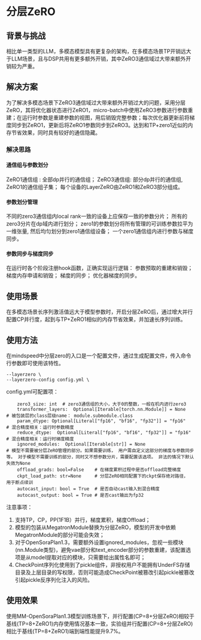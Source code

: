 # 分层ZeRO

## 背景与挑战

相比单一类型的LLM，多模态模型具有更复杂的架构，在多模态场景TP开销远大于LLM场景，且与DSP共用有更多额外开销，其中ZeRO3通信域过大带来额外开销较为严重。

## 解决方案

为了解决多模态场景下ZeRO3通信域过大带来额外开销过大的问题，采用分层ZeRO，其将优化器状态进行ZeRO1，micro-batch中使用ZeRO3参数进行参数重建；在运行时参数是重建参数的视图，用后销毁完整参数；每次优化器更新前将梯度同步到ZeRO1，更新后将ZeRO1参数同步到ZeRO3。达到和TP+zero1近似的内存节省效果，同时具有较好的通信隐藏。

### 解决思路

#### 通信组与参数划分

ZeRO1通信组 : 全部dp并行的通信组；
ZeRO3通信组: 部分dp并行的通信组, ZeRO1的通信组子集；
每个设备的LayerZeRO由ZeRO1和ZeRO3部分组成。

#### 参数划分管理

不同的zero3通信组内local rank一致的设备上应保存一致的参数分片；
所有的zero3分片在dp域内进行划分；
zero1的参数划分将所有管理的可训练参数拉平为一维张量, 然后均匀划分到zero1通信组设备；
一个zero1通信组内进行参数与梯度同步。

#### 参数同步与梯度同步

在运行时各个阶段注册hook函数，正确实现运行逻辑：
参数预取的重建和销毁；
梯度内存申请和销毁；
梯度的同步；
优化器梯度的同步。

## 使用场景

在多模态场景长序列激活值远大于模型参数时，开启分层ZeRO后，通过增大并行配置CP并行度，起到与TP+ZeRO1相似的内存节省效果，并加速长序列训练。

## 使用方法

在mindspeed中分层zero的入口是一个配置文件，通过生成配置文件，传入命令行参数即可使用该特性。
```
--layerzero \
--layerzero-config config.yml \
```
config.yml可配置项：
```
    zero3_size: int  # zero3通信组的大小，大于0的整数，一般在机内进行zero3
    transformer_layers:  Optional[Iterable[torch.nn.Module]] = None   # 被包装层的class层级name： module.submodule.class
    param_dtype: Optional[Literal["fp16", "bf16", "fp32"]] = "fp16"   # 混合精度相关：运行时参数精度
    reduce_dtype:  Optional[Literal["fp16", "bf16", "fp32"]] = "fp16" # 混合精度相关：运行时梯度精度
    ignored_modules:  Optional[Iterable[str]] = None                  # 模型不需要被分层ZeRO管理的部分。如果需要训练， 用户需自定义这部分的梯度与参数同步等。 对于模型不需要训练的部分，同时又不想参数分片，需要配置该选项。 非法的情况下默认失效为None
    offload_grads: bool=False    # 在梯度累积过程中是否offload完整梯度
    ckpt_load_path: str=None     # 分层ZeRO相同配置下的ckpt保存绝对路径， 用于断点续训
    autocast_input: bool = True  # 是否自动cast输入到混合精度
    autocast_output: bool = True # 是否cast输出为fp32
```

注意事项：
1. 支持TP，CP，PP(1F1B）并行，梯度累积，梯度Offload；
2. 模型的包装从MegatronModule替换为分层ZeRO，模型的开发中依赖MegatronModule的部分可能会失效；
3. 对于OpenSoraPlan1.3，需要额外设置ignored_modules，忽视一些模块(nn.Module类型)，避免vae部分和text_encoder部分的参数重建，该配置选项是从model提取对应的模块，只需要给出属性名即可；
4. CheckPoint序列化使用到了pickle组件，非授权用户不能拥有UnderFS存储目录及上层目录的写权限，否则可能造成CheckPoint被篡改引起pickle被篡改引起pickle反序列化注入的风险。

## 使用效果
使用MM-OpenSoraPlan1.3模型训练场景下，并行配置(CP=8+分层ZeRO)相较于基线(TP=8+ZeRO1)内存使用情况基本一致，实验组并行配置(CP=8+分层ZeRO)相比于基线(TP=8+ZeRO1)端到端性能提升9.7%。
